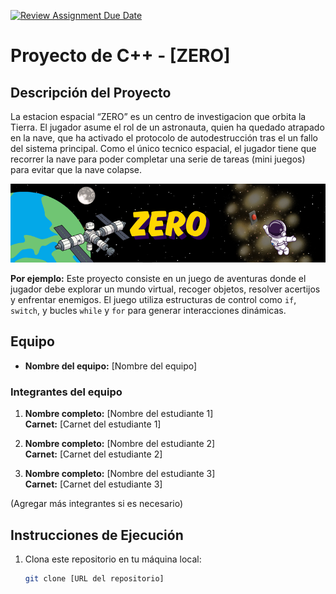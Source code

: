 [![Review Assignment Due Date](https://classroom.github.com/assets/deadline-readme-button-22041afd0340ce965d47ae6ef1cefeee28c7c493a6346c4f15d667ab976d596c.svg)](https://classroom.github.com/a/mi1WNrHU)
# Proyecto de C++ - [ZERO]

## Descripción del Proyecto

La estacion espacial “ZERO” es un centro de investigacion que orbita la Tierra. El jugador asume el rol de un astronauta, quien ha quedado atrapado en la nave, que ha activado el protocolo de autodestrucción tras el un fallo del sistema principal. Como el único tecnico espacial, el jugador tiene que recorrer la nave para poder completar una serie de tareas (mini juegos) para evitar que la nave colapse.

![Banner](https://github.com/ymill016/Images/blob/main/zero%20Proyecto%20c%2B%2B.png)

**Por ejemplo:**
Este proyecto consiste en un juego de aventuras donde el jugador debe explorar un mundo virtual, recoger objetos, resolver acertijos y enfrentar enemigos. El juego utiliza estructuras de control como `if`, `switch`, y bucles `while` y `for` para generar interacciones dinámicas.

## Equipo

- **Nombre del equipo:** [Nombre del equipo]

### Integrantes del equipo

1. **Nombre completo:** [Nombre del estudiante 1]  
   **Carnet:** [Carnet del estudiante 1]

2. **Nombre completo:** [Nombre del estudiante 2]  
   **Carnet:** [Carnet del estudiante 2]

3. **Nombre completo:** [Nombre del estudiante 3]  
   **Carnet:** [Carnet del estudiante 3]

(Agregar más integrantes si es necesario)

## Instrucciones de Ejecución

1. Clona este repositorio en tu máquina local:
   ```bash
   git clone [URL del repositorio]
